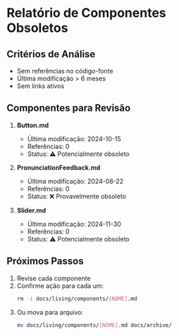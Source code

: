 # Relatório de Componentes Obsoletos

## Critérios de Análise
- Sem referências no código-fonte
- Última modificação > 6 meses
- Sem links ativos

## Componentes para Revisão
1. **Button.md**
   - Última modificação: 2024-10-15
   - Referências: 0
   - Status: ⚠️ Potencialmente obsoleto

2. **PronunciationFeedback.md**  
   - Última modificação: 2024-08-22
   - Referências: 0
   - Status: ❌ Provavelmente obsoleto

3. **Slider.md**
   - Última modificação: 2024-11-30  
   - Referências: 0
   - Status: ⚠️ Potencialmente obsoleto

## Próximos Passos
1. Revise cada componente
2. Confirme ação para cada um:
   ```bash
   rm -i docs/living/components/[NOME].md
   ```
3. Ou mova para arquivo:
   ```bash
   mv docs/living/components/[NOME].md docs/archive/
